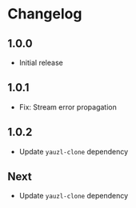 # Changelog

## 1.0.0

* Initial release

## 1.0.1

* Fix: Stream error propagation

## 1.0.2

* Update `yauzl-clone` dependency

## Next

* Update `yauzl-clone` dependency
